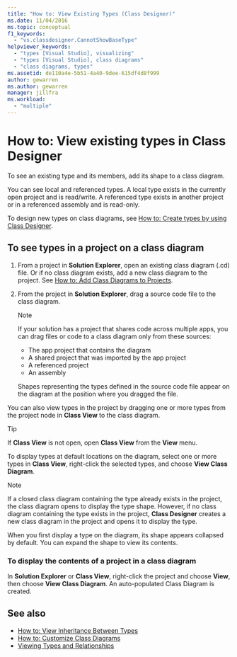 ```yaml
---
title: "How to: View Existing Types (Class Designer)"
ms.date: 11/04/2016
ms.topic: conceptual
f1_keywords:
  - "vs.classdesigner.CannotShowBaseType"
helpviewer_keywords:
  - "types [Visual Studio], visualizing"
  - "types [Visual Studio], class diagrams"
  - "class diagrams, types"
ms.assetid: de110a4e-5b51-4a40-9dee-615df4d8f999
author: gewarren
ms.author: gewarren
manager: jillfra
ms.workload:
  - "multiple"
---
```

# How to: View existing types in Class Designer

To see an existing type and its members, add its shape to a class diagram.

You can see local and referenced types. A local type exists in the currently open project and is read/write. A referenced type exists in another project or in a referenced assembly and is read-only.

To design new types on class diagrams, see [How to: Create types by using Class Designer](how-to-create-types.md).

## To see types in a project on a class diagram

1. From a project in **Solution Explorer**, open an existing class diagram (.cd) file. Or if no class diagram exists, add a new class diagram to the project. See [How to: Add Class Diagrams to Projects](how-to-add-class-diagrams-to-projects.md).

2. From the project in **Solution Explorer**, drag a source code file to the class diagram.

    > [!NOTE]
    > If your solution has a project that shares code across multiple apps, you can drag files or code to a class diagram only from these sources:
    >
    > - The app project that contains the diagram
    > - A shared project that was imported by the app project
    > - A referenced project
    > - An assembly

    Shapes representing the types defined in the source code file appear on the diagram at the position where you dragged the file.

You can also view types in the project by dragging one or more types from the project node in **Class View** to the class diagram.

> [!TIP]
> If **Class View** is not open, open **Class View** from the **View** menu.

To display types at default locations on the diagram, select one or more types in **Class View**, right-click the selected types, and choose **View Class Diagram**.

> [!NOTE]
> If a closed class diagram containing the type already exists in the project, the class diagram opens to display the type shape. However, if no class diagram containing the type exists in the project, **Class Designer** creates a new class diagram in the project and opens it to display the type.

When you first display a type on the diagram, its shape appears collapsed by default. You can expand the shape to view its contents.

### To display the contents of a project in a class diagram

In **Solution Explorer** or **Class View**, right-click the project and choose **View**, then choose **View Class Diagram**. An auto-populated Class Diagram is created.

## See also

- [How to: View Inheritance Between Types](how-to-view-inheritance-between-types.md)
- [How to: Customize Class Diagrams](how-to-customize-class-diagrams.md)
- [Viewing Types and Relationships](designing-and-viewing-classes-and-types.md)